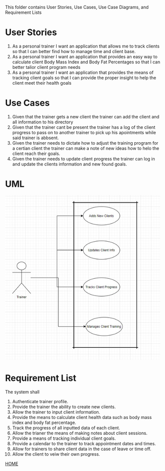 This folder contains User Stories, Use Cases, Use Case Diagrams, and Requirement Lists

# User Stories
1. As a personal trainer I want an application that allows me to track clients so that I can better find how to manage time and client base.
2. As a personal trainer I want an application that provides an easy way to calculate client Body Mass Index and Body Fat Percentages so that I can better talior 
client program needs
3. As a personal trainer I want an application that provides the means of tracking client goals so that I can provide the proper insight to help the 
client meet their health goals

# Use Cases
1. Given that the trainer gets a new client the trainer can add the client and all information to his directory
2. Given that the trainer cant be present the trainer has a log of the client progress to pass on to another trainer to pick up his apointments while said trainer is abbsent.
3. Given the trainer needs to dictate how to adjust the training program for a certian client the trainer can make a note of new ideas how to helo the client reach their goals.
4. Given the trainer needs to update client progress the trainer can log in and update the clients information and new found goals.

# UML
![UML Diagram](./UMLDiagram.jpg)

# Requirement List
The system shall 
1.  Authenticate trainer profile.
2.  Provide the trainer the ability to create new clients.
3.  Allow the trainer to input client information.
4.  Provide the means to calculate client health data such as body mass index and body fat percentage.
5.  Track the progress of all inputted data of each client.
6.  Allow the trianer the means of making notes about client sessions.
7.  Provide a means of tracking individual client goals.
8.  Provide a calendar to the trainer to track appointment dates and times.
9.  Allow for trainers to share client data in the case of leave or time off.
10.  Allow the client to veiw their own progress.

[HOME](https://github.com/BrandonSundell/TrainersDelight/)
